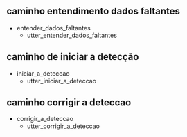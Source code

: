 ## caminho entendimento dados faltantes
* entender_dados_faltantes
    - utter_entender_dados_faltantes

## caminho de iniciar a detecção
* iniciar_a_deteccao
    - utter_iniciar_a_deteccao

## caminho corrigir a deteccao
* corrigir_a_deteccao
    - utter_corrigir_a_deteccao
